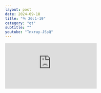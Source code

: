 ```yaml
---
layout: post
date: 2024-09-18
title: "눅 20:1-19"
category: "qt"
subtitle: ""
youtube: "Tnxruy-JSpQ"
---
```


<div class="youtube margin-large">
    <iframe src="https://www.youtube.com/embed/Tnxruy-JSpQ" title="YouTube video player" frameborder="0" allow="accelerometer; autoplay; clipboard-write; encrypted-media; gyroscope; picture-in-picture; web-share" allowfullscreen></iframe>
</div>

